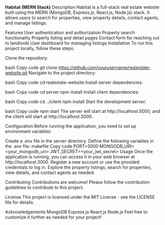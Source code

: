 **Habitat (MERN Stack)**
Description
Habitat is a full-stack real estate website built using the MERN (MongoDB, Express.js, React.js, Node.js) stack. It allows users to search for properties, view property details, contact agents, and manage listings.

Features
User authentication and authorization
Property search functionality
Property listing and detail pages
Contact form for reaching out to landlords
User dashboard for managing listings
Installation
To run this project locally, follow these steps:

Clone the repository:

bash
Copy code
git clone https://github.com/yourusername/realestate-website.git
Navigate to the project directory:

bash
Copy code
cd realestate-website
Install server dependencies:

bash
Copy code
cd server
npm install
Install client dependencies:

bash
Copy code
cd ../client
npm install
Start the development server:

bash
Copy code
npm start
The server will start at http://localhost:5000, and the client will start at http://localhost:3000.

Configuration
Before running the application, you need to set up environment variables:

Create a .env file in the server directory.
Define the following variables in the .env file:
makefile
Copy code
PORT=5000
MONGODB_URI=<your_mongodb_uri>
JWT_SECRET=<your_jwt_secret>
Usage
Once the application is running, you can access it in your web browser at http://localhost:3000. Register a new account or use the provided credentials to log in. Explore the property listings, search for properties, view details, and contact agents as needed.

Contributing
Contributions are welcome! Please follow the contribution guidelines to contribute to this project.

License
This project is licensed under the MIT License - see the LICENSE file for details.

Acknowledgements
MongoDB
Express.js
React.js
Node.js
Feel free to customize it further as needed for your project!
